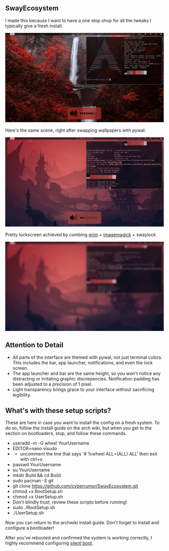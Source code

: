 SwayEcosystem
--------------------------------------------------
I made this because I want to have a one stop shop
for all the tweaks I typically give a fresh install.

<img src="/home/cyberrumor/makodemo.png">

Here's the same scene, right after swapping wallpapers with pywal:

<img src="/home/cyberrumor/waldemo.png">

Pretty lockscreen achieved by combing [grim](https://github.com/emersion/grim) + [imagemagick](https://imagemagick.org/index.php) + swaylock

<img src="/home/cyberrumor/blurshot.png">

Attention to Detail
--------------------------------------------------
- All parts of the interface are themed with pywal, not just terminal colors. This includes the bar, app launcher, notifications, and even the lock screen. 
- The app launcher and bar are the same height, so you won't notice any distracting or irritating graphic discrepencies. Notification padding has been adjusted to a precision of 1 pixel. 
- Light transparency brings grace to your interface without sacrificing legibility. 


What's with these setup scripts?
--------------------------------------------------
These are here in case you want to install the config on a fresh system.
To do so, follow the install guide on the arch wiki, but when you get
to the section on bootloaders, stop, and follow these commands. 

- useradd -m -G wheel YourUsername
- EDITOR=nano visudo
- - uncomment the line that says '# %wheel ALL=(ALL) ALL' then exit with ctrl+o
- passwd YourUsername
- su YourUsername
- mkdir Build && cd Build
- sudo pacman -S git
- git clone https://github.com/cyberrumor/SwayEcosystem.git
- chmod +x RootSetup.sh
- chmod +x UserSetup.sh
- Don't blindly trust, review these scripts before running!
- sudo ./RootSetup.sh
- ./UserSetup.sh

Now you can return to the archwiki install guide. Don't forget to install
and configure a bootloader! 

After you've rebooted and confirmed the system is working correctly, 
I highly recommend configuring [silent boot](https://wiki.archlinux.org/index.php/Silent_boot). 
